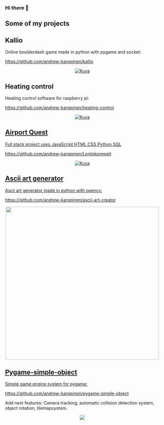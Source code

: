 ### Hi there 👋


## Some of my projects



## Kallio
Online boulderdash game made in python with pygame and socket:

https://github.com/andrew-karppinen/kallio

<p align="center">
    <a href="https://github.com/andrew-karppinen/kallio">
    <img src="https://github.com/user-attachments/assets/15ffbc2c-d48d-4015-9caa-82eca7e76cd6" alt="Kuva">
  </a>
</p>


## Heating control
Heating control software for raspberry pi:

https://github.com/andrew-karppinen/heating-control

<p align="center">
  <a href="https://github.com/andrew-karppinen/heating-control">
  <img src="https://github.com/user-attachments/assets/e0a6d1dd-2171-41ea-bb9a-368602f6efe9" alt="Kuva">
</p>


## Airport Quest
Full stack project uses JavaScript,HTML,CSS,Python,SQL

https://github.com/andrew-karppinen/Lentokonepeli

<p align="center">
  <a href="https://github.com/andrew-karppinen/Lentokonepeli">
  <img src="https://github.com/user-attachments/assets/401a6e57-ed9a-4c96-9b4d-b28ab25d28d9" alt="Kuva">
</p>

## Ascii art generator

Ascii art generator made in python with opencv:

https://github.com/andrew-karppinen/ascii-art-creator

<p align="center">
  <a href="https://github.com/andrew-karppinen/ascii-art-creator">
  <img src="https://github.com/andrew-karppinen/ascii-art-creator/assets/99529988/a4790ee6-ce60-4a07-b917-ecc317d911b6g" width="500">
</p>



## Pygame-simple-object

Simple game engine system for pygame:

https://github.com/andrew-karppinen/pygame-simple-object

Add next features: Camera tracking, automatic collision detection system, object rotation, tilemapsystem.

<p align="center">
  <a href="https://github.com/andrew-karppinen/pygame-simple-object">
  <img src="https://user-images.githubusercontent.com/99529988/217770877-0e15dbc6-5eb1-446e-82c4-3cdc2d0afb97.png">
</p>




